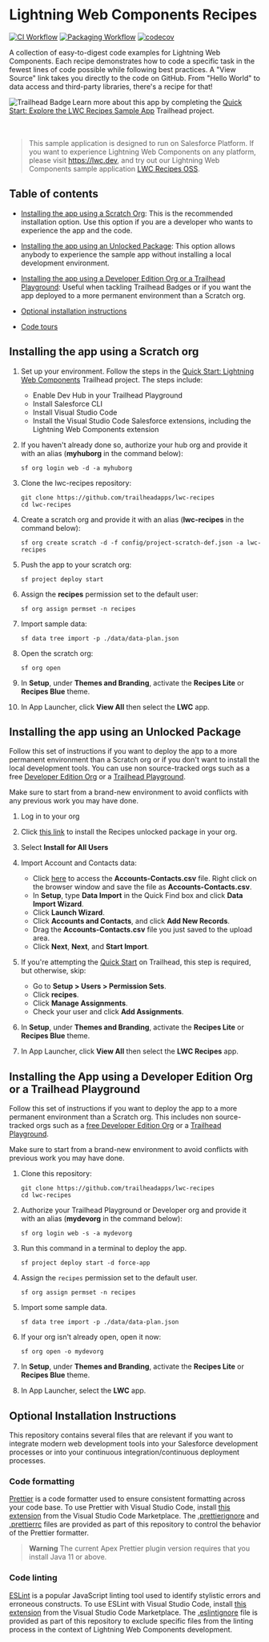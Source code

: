 # Lightning Web Components Recipes

[![CI Workflow](https://github.com/trailheadapps/lwc-recipes/workflows/CI/badge.svg)](https://github.com/trailheadapps/lwc-recipes/actions?query=workflow%3ACI) [![Packaging Workflow](https://github.com/trailheadapps/lwc-recipes/workflows/Packaging/badge.svg)](https://github.com/trailheadapps/lwc-recipes/actions?query=workflow%3A%22Packaging%22) [![codecov](https://codecov.io/gh/trailheadapps/lwc-recipes/branch/main/graph/badge.svg)](https://codecov.io/gh/trailheadapps/lwc-recipes)


A collection of easy-to-digest code examples for Lightning Web Components. Each recipe demonstrates how to code a specific task in the fewest lines of code possible while following best practices. A "View Source" link takes you directly to the code on GitHub. From "Hello World" to data access and third-party libraries, there's a recipe for that!

<div>
    <img src="https://res.cloudinary.com/hy4kyit2a/f_auto,fl_lossy,q_70,w_50/learn/projects/quick-start-lwc-recipes-app/bb501c3216ac163958f036fb90357955_badge.png" align="left" alt="Trailhead Badge"/>
    Learn more about this app by completing the <a href="https://trailhead.salesforce.com/content/learn/projects/quick-start-lwc-recipes-app">Quick Start: Explore the LWC Recipes Sample App</a> Trailhead project.
    <br/>
    <br/>
    <br/>
</div>

> This sample application is designed to run on Salesforce Platform. If you want to experience Lightning Web Components on any platform, please visit https://lwc.dev, and try out our Lightning Web Components sample application [LWC Recipes OSS](https://github.com/trailheadapps/lwc-recipes-oss).

## Table of contents

-   [Installing the app using a Scratch Org](#installing-the-app-using-a-scratch-org): This is the recommended installation option. Use this option if you are a developer who wants to experience the app and the code.

-   [Installing the app using an Unlocked Package](#installing-the-app-using-an-unlocked-package): This option allows anybody to experience the sample app without installing a local development environment.

-   [Installing the app using a Developer Edition Org or a Trailhead Playground](#installing-the-app-using-a-developer-edition-org-or-a-trailhead-playground): Useful when tackling Trailhead Badges or if you want the app deployed to a more permanent environment than a Scratch org.

-   [Optional installation instructions](#optional-installation-instructions)

-   [Code tours](#code-tours)

## Installing the app using a Scratch org

1. Set up your environment. Follow the steps in the [Quick Start: Lightning Web Components](https://trailhead.salesforce.com/content/learn/projects/quick-start-lightning-web-components/) Trailhead project. The steps include:

    - Enable Dev Hub in your Trailhead Playground
    - Install Salesforce CLI
    - Install Visual Studio Code
    - Install the Visual Studio Code Salesforce extensions, including the Lightning Web Components extension

1. If you haven't already done so, authorize your hub org and provide it with an alias (**myhuborg** in the command below):

    ```
    sf org login web -d -a myhuborg
    ```

1. Clone the lwc-recipes repository:

    ```
    git clone https://github.com/trailheadapps/lwc-recipes
    cd lwc-recipes
    ```

1. Create a scratch org and provide it with an alias (**lwc-recipes** in the command below):

    ```
    sf org create scratch -d -f config/project-scratch-def.json -a lwc-recipes
    ```

1. Push the app to your scratch org:

    ```
    sf project deploy start
    ```

1. Assign the **recipes** permission set to the default user:

    ```
    sf org assign permset -n recipes
    ```

1. Import sample data:

    ```
    sf data tree import -p ./data/data-plan.json
    ```

1. Open the scratch org:

    ```
    sf org open
    ```

1. In **Setup**, under **Themes and Branding**, activate the **Recipes Lite** or **Recipes Blue** theme.

1. In App Launcher, click **View All** then select the **LWC** app.

## Installing the app using an Unlocked Package

Follow this set of instructions if you want to deploy the app to a more permanent environment than a Scratch org or if you don't want to install the local development tools. You can use non source-tracked orgs such as a free [Developer Edition Org](https://developer.salesforce.com/signup) or a [Trailhead Playground](https://trailhead.salesforce.com/).

Make sure to start from a brand-new environment to avoid conflicts with any previous work you may have done.

1. Log in to your org

1. Click [this link](https://login.salesforce.com/packaging/installPackage.apexp?p0=04t3t000002YS8LAAW) to install the Recipes unlocked package in your org.

1. Select **Install for All Users**

1. Import Account and Contacts data:

    - Click [here](https://raw.githubusercontent.com/trailheadapps/lwc-recipes/main/data/Accounts-Contacts.csv) to access the **Accounts-Contacts.csv** file. Right click on the browser window and save the file as **Accounts-Contacts.csv**.
    - In **Setup**, type **Data Import** in the Quick Find box and click **Data Import Wizard**.
    - Click **Launch Wizard**.
    - Click **Accounts and Contacts**, and click **Add New Records**.
    - Drag the **Accounts-Contacts.csv** file you just saved to the upload area.
    - Click **Next**, **Next**, and **Start Import**.

1. If you're attempting the [Quick Start](https://trailhead.salesforce.com/en/content/learn/projects/quick-start-lwc-recipes-app) on Trailhead, this step is required, but otherwise, skip:

    - Go to **Setup > Users > Permission Sets**.
    - Click **recipes**.
    - Click **Manage Assignments**.
    - Check your user and click **Add Assignments**.

1. In **Setup**, under **Themes and Branding**, activate the **Recipes Lite** or **Recipes Blue** theme.

1. In App Launcher, click **View All** then select the **LWC Recipes** app.

## Installing the App using a Developer Edition Org or a Trailhead Playground

Follow this set of instructions if you want to deploy the app to a more permanent environment than a Scratch org.
This includes non source-tracked orgs such as a [free Developer Edition Org](https://developer.salesforce.com/signup) or a [Trailhead Playground](https://trailhead.salesforce.com/).

Make sure to start from a brand-new environment to avoid conflicts with previous work you may have done.

1. Clone this repository:

    ```
    git clone https://github.com/trailheadapps/lwc-recipes
    cd lwc-recipes
    ```

1. Authorize your Trailhead Playground or Developer org and provide it with an alias (**mydevorg** in the command below):

    ```
    sf org login web -s -a mydevorg
    ```

1. Run this command in a terminal to deploy the app.

    ```
    sf project deploy start -d force-app
    ```

1. Assign the `recipes` permission set to the default user.

    ```
    sf org assign permset -n recipes
    ```

1. Import some sample data.

    ```
    sf data tree import -p ./data/data-plan.json
    ```

1. If your org isn't already open, open it now:

    ```
    sf org open -o mydevorg
    ```

1. In **Setup**, under **Themes and Branding**, activate the **Recipes Lite** or **Recipes Blue** theme.

1. In App Launcher, select the **LWC** app.

## Optional Installation Instructions

This repository contains several files that are relevant if you want to integrate modern web development tools into your Salesforce development processes or into your continuous integration/continuous deployment processes.

### Code formatting

[Prettier](https://prettier.io/) is a code formatter used to ensure consistent formatting across your code base. To use Prettier with Visual Studio Code, install [this extension](https://marketplace.visualstudio.com/items?itemName=esbenp.prettier-vscode) from the Visual Studio Code Marketplace. The [.prettierignore](/.prettierignore) and [.prettierrc](/.prettierrc) files are provided as part of this repository to control the behavior of the Prettier formatter.

> **Warning**
> The current Apex Prettier plugin version requires that you install Java 11 or above.

### Code linting

[ESLint](https://eslint.org/) is a popular JavaScript linting tool used to identify stylistic errors and erroneous constructs. To use ESLint with Visual Studio Code, install [this extension](https://marketplace.visualstudio.com/items?itemName=salesforce.salesforcedx-vscode-lwc) from the Visual Studio Code Marketplace. The [.eslintignore](/.eslintignore) file is provided as part of this repository to exclude specific files from the linting process in the context of Lightning Web Components development.
